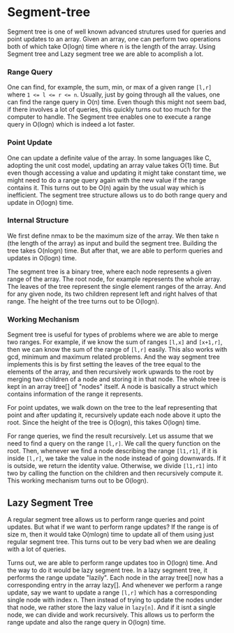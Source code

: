 # Segment-tree

Segment tree is one of well known advanced strutures used for queries and point updates to an array. Given an array, one can perform two operations both of which take O(logn) time where n is the length of the array. Using Segment tree and Lazy segment tree we are able to acomplish a lot.

### Range Query
One can find, for example, the sum, min, or max of a given range ``[l,r]`` where ``1 <= l <= r <= n``. Usually, just by going through all the values, one can find the range query in O(n) time. Even though this might not seem bad, if there involves a lot of queries, this quickly turns out too much for the computer to handle. The Segment tree enables one to execute a range query in O(logn) which is indeed a lot faster.


### Point Update
One can update a definite value of the array. In some languages like C, adopting the unit cost model, updating an array value takes O(1) time. But even though accessing a value and updating it might take constant time, we might need to do a range query again with the new value if the range contains it. This turns out to be O(n) again by the usual way which is inefficient. The segment tree structure allows us to do both range query and update in O(logn) time.


### Internal Structure
We first define nmax to be the maximum size of the array. We then take n (the length of the array) as input and build the segment tree. Building the tree takes O(nlogn) time. But after that, we are able to perform queries and updates in O(logn) time.

The segment tree is a binary tree, where each node represents a given range of the array. The root node, for example represents the whole array. The leaves of the tree represent the single element ranges of the array. And for any given node, its two children represent left and right halves of that range. The height of the tree turns out to be O(logn).


### Working Mechanism
Segment tree is useful for types of problems where we are able to merge two ranges. For example, if we know the sum of ranges ``[l,x]`` and ``[x+1,r]``, then we can know the sum of the range of ``[l,r]`` easily. This also works with gcd, minimum and maximum related problems. And the way segment tree implements this is by first setting the leaves of the tree equal to the elements of the array, and then recursively work upwards to the root by merging two children of a node and storing it in that node. The whole tree is kept in an array tree[] of "nodes" itself. A node is basically a struct which contains information of the range it represents. 

For point updates, we walk down on the tree to the leaf representing that point and after updating it, recursively update each node above it upto the root. Since the height of the tree is O(logn), this takes O(logn) time.

For range queries, we find the result recursively. Let us assume that we need to find a query on the range ``[l,r]``. We call the query function on the root. Then, whenever we find a node describing the range ``[l1,r1]``, if it is inside ``[l,r]``, we take the value in the node instead of going downwards. If it is outside, we return the identity value. Otherwise, we divide ``[l1,r1]`` into two by calling the function on the children and then recursively compute it. This working mechanism turns out to be O(logn). 


## Lazy Segment Tree
A regular segment tree allows us to perform range queries and point updates. But what if we want to perform range updates? If the range is of size m, then it would take O(mlogn) time to update all of them using just regular segment tree. This turns out to be very bad when we are dealing with a lot of queries. 

Turns out, we are able to perform range updates too in O(logn) time. And the way to do it would be lazy segment tree. In a lazy segment tree, it performs the range update "lazily". Each node in the array tree[] now has a corresponding entry in the array lazy[]. And whenever we perform a range update, say we want to update a range ``[l,r]`` which has a corresponding single node with index n. Then instead of trying to update the nodes under that node, we rather store the lazy value in ``lazy[n]``. And if it isnt a single node, we can divide and work recursively. This allows us to perform the range update and also the range query in O(logn) time. 





